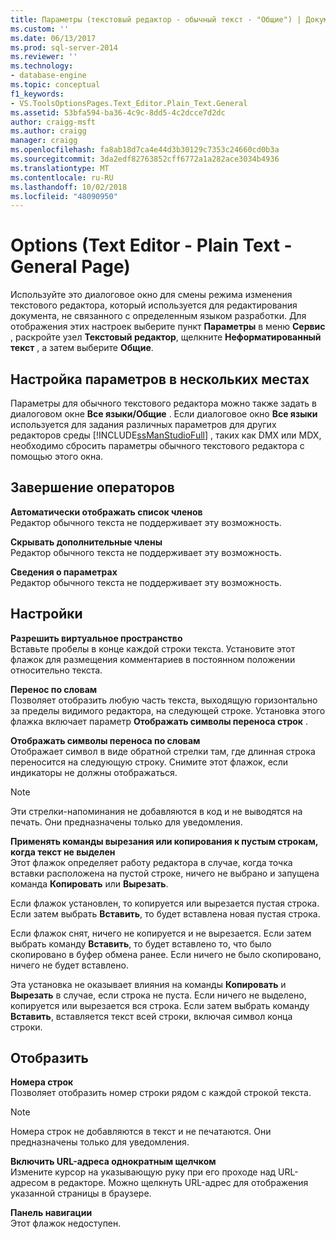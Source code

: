```yaml
---
title: Параметры (текстовый редактор - обычный текст - "Общие") | Документация Майкрософт
ms.custom: ''
ms.date: 06/13/2017
ms.prod: sql-server-2014
ms.reviewer: ''
ms.technology:
- database-engine
ms.topic: conceptual
f1_keywords:
- VS.ToolsOptionsPages.Text_Editor.Plain_Text.General
ms.assetid: 53bfa594-ba36-4c9c-8dd5-4c2dcce7d2dc
author: craigg-msft
ms.author: craigg
manager: craigg
ms.openlocfilehash: fa8ab18d7ca4e44d3b30129c7353c24660cd0b3a
ms.sourcegitcommit: 3da2edf82763852cff6772a1a282ace3034b4936
ms.translationtype: MT
ms.contentlocale: ru-RU
ms.lasthandoff: 10/02/2018
ms.locfileid: "48090950"
---
```

# <a name="options-text-editor---plain-text---general-page"></a>Options (Text Editor - Plain Text - General Page)
  Используйте это диалоговое окно для смены режима изменения текстового редактора, который используется для редактирования документа, не связанного с определенным языком разработки. Для отображения этих настроек выберите пункт **Параметры** в меню **Сервис** , раскройте узел **Текстовый редактор**, щелкните **Неформатированный текст** , а затем выберите **Общие**.  
  
## <a name="setting-options-in-multiple-locations"></a>Настройка параметров в нескольких местах  
 Параметры для обычного текстового редактора можно также задать в диалоговом окне **Все языки/Общие** . Если диалоговое окно **Все языки** используется для задания различных параметров для других редакторов среды [!INCLUDE[ssManStudioFull](../includes/ssmanstudiofull-md.md)] , таких как DMX или MDX, необходимо сбросить параметры обычного текстового редактора с помощью этого окна.  
  
## <a name="statement-completion"></a>Завершение операторов  
 **Автоматически отображать список членов**  
 Редактор обычного текста не поддерживает эту возможность.  
  
 **Скрывать дополнительные члены**  
 Редактор обычного текста не поддерживает эту возможность.  
  
 **Сведения о параметрах**  
 Редактор обычного текста не поддерживает эту возможность.  
  
## <a name="settings"></a>Настройки  
 **Разрешить виртуальное пространство**  
 Вставьте пробелы в конце каждой строки текста. Установите этот флажок для размещения комментариев в постоянном положении относительно текста.  
  
 **Перенос по словам**  
 Позволяет отобразить любую часть текста, выходящую горизонтально за пределы видимого редактора, на следующей строке. Установка этого флажка включает параметр **Отображать символы переноса строк** .  
  
 **Отображать символы переноса по словам**  
 Отображает символ в виде обратной стрелки там, где длинная строка переносится на следующую строку. Снимите этот флажок, если индикаторы не должны отображаться.  
  
> [!NOTE]  
>  Эти стрелки-напоминания не добавляются в код и не выводятся на печать. Они предназначены только для уведомления.  
  
 **Применять команды вырезания или копирования к пустым строкам, когда текст не выделен**  
 Этот флажок определяет работу редактора в случае, когда точка вставки расположена на пустой строке, ничего не выбрано и запущена команда **Копировать** или **Вырезать**.  
  
 Если флажок установлен, то копируется или вырезается пустая строка. Если затем выбрать **Вставить**, то будет вставлена новая пустая строка.  
  
 Если флажок снят, ничего не копируется и не вырезается. Если затем выбрать команду **Вставить**, то будет вставлено то, что было скопировано в буфер обмена ранее. Если ничего не было скопировано, ничего не будет вставлено.  
  
 Эта установка не оказывает влияния на команды **Копировать** и **Вырезать** в случае, если строка не пуста. Если ничего не выделено, копируется или вырезается вся строка. Если затем выбрать команду **Вставить**, вставляется текст всей строки, включая символ конца строки.  
  
## <a name="display"></a>Отобразить  
 **Номера строк**  
 Позволяет отобразить номер строки рядом с каждой строкой текста.  
  
> [!NOTE]  
>  Номера строк не добавляются в текст и не печатаются. Они предназначены только для уведомления.  
  
 **Включить URL-адреса однократным щелчком**  
 Измените курсор на указывающую руку при его проходе над URL-адресом в редакторе. Можно щелкнуть URL-адрес для отображения указанной страницы в браузере.  
  
 **Панель навигации**  
 Этот флажок недоступен.  
  
  
